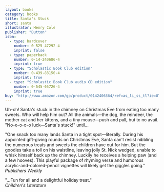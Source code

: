 ```yaml
---
layout: books
category: books
title: Santa's Stuck
short: santa
illustrator: Henry Cole
publisher: "Dutton"
isbn:
  - type: hardcover
    number: 0-525-47292-4
    inprint: false
  - type: paperback
    number: 0-14-240686-4
    inprint: true
  - type: "Scholastic Book Club edition"
    number: 0-439-83150-4
    inprint: true
  - type: "Scholastic Book Club audio CD edition"
    number: 0-545-05726-4
    inprint: true
buy: "http://www.amazon.com/gp/product/0142406864/ref=as_li_ss_tl?ie=UTF8&tag=rhondgowlegre-20&linkCode=as2&camp=1789&creative=390957&creativeASIN=0142406864"
---
```


Uh-oh! Santa's stuck in the chimney on Christmas Eve from eating too many sweets. Who will help him out? All the animals—the dog, the reindeer, the mother cat and her kittens, and a tiny mouse—push and pull, but to no avail. "No-o-o-o-o luck—Santa's stuck!" until…

"One snack too many lands Santa in a tight spot—literally. During his appointed gift-giving rounds on Christmas Eve, Santa can't resist nibbling the numerous treats and sweets the children have out for him. But the goodies take a toll on his waistline, leaving jolly St. Nick wedged, unable to whisk himself back up the chimney. Luckily he receives a helping paw (and a few hooves). This playful package of rhyming verse and humorous acrylic-and-colored-pencil vignettes will likely get the giggles going."  
_Publishers Weekly_

"…Fun for all and a delightful holiday treat."  
_Children's Literature_